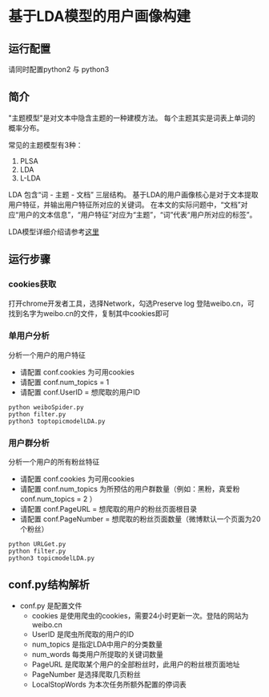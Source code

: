 
# 基于LDA模型的用户画像构建

## 运行配置
请同时配置python2 与 python3

## 简介 
"主题模型"是对文本中隐含主题的一种建模方法。
每个主题其实是词表上单词的概率分布。

常见的主题模型有3种：
1. PLSA
1. LDA
1. L-LDA


LDA 包含“词 - 主题 - 文档” 三层结构。
基于LDA的用户画像核心是对于文本提取用户特征，并输出用户特征所对应的关键词。
在本文的实际问题中，“文档”对应“用户的文本信息”，“用户特征”对应为“主题”，“词”代表“用户所对应的标签”。

LDA模型详细介绍请参考[这里](https://blog.csdn.net/dream_catcher_10/article/details/50812371)

## 运行步骤
### cookies获取
打开chrome开发者工具，选择Network，勾选Preserve log
登陆weibo.cn，可找到名字为weibo.cn的文件，复制其中cookies即可

### 单用户分析

分析一个用户的用户特征

* 请配置 conf.cookies 为可用cookies
* 请配置 conf.num_topics = 1
* 请配置 conf.UserID = 想爬取的用户ID


```Shell
python weiboSpider.py
python filter.py
python3 toptopicmodelLDA.py
```

### 用户群分析

分析一个用户的所有粉丝特征

* 请配置 conf.cookies 为可用cookies
* 请配置 conf.num_topics 为所预估的用户群数量（例如：黑粉，真爱粉 conf.num_topics = 2 ）
* 请配置 conf.PageURL = 想爬取的用户的粉丝页面根目录
* 请配置 conf.PageNumber = 想爬取的粉丝页面数量（微博默认一个页面为20个粉丝）

```Shell
python URLGet.py
python filter.py
python3 topicmodelLDA.py
```

## conf.py结构解析
* conf.py 是配置文件
	* cookies 是使用爬虫的cookies，需要24小时更新一次。登陆的网站为 weibo.cn
	* UserID 是爬虫所爬取的用户的ID
	* num_topics 是指定LDA中用户的分类数量
	* num_words 每类用户所提取的关键词数量
	* PageURL 是爬取某个用户的全部粉丝时，此用户的粉丝根页面地址
	* PageNumber 是选择爬取几页粉丝
	* LocalStopWords 为本次任务所额外配置的停词表

